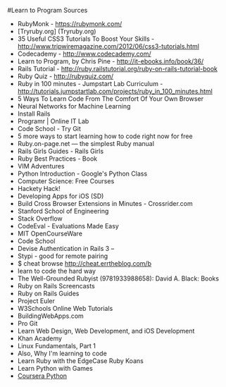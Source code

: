 #Learn to Program Sources
- RubyMonk - https://rubymonk.com/  
- [Tryruby.org] (Tryruby.org) 
- 35 Useful CSS3 Tutorials To Boost Your Skills - http://www.tripwiremagazine.com/2012/06/css3-tutorials.html  
- Codecademy - http://www.codecademy.com/  
- Learn to Program, by Chris Pine - http://it-ebooks.info/book/36/  
- Rails Tutorial - http://ruby.railstutorial.org/ruby-on-rails-tutorial-book  
- Ruby Quiz - http://rubyquiz.com/  
- Ruby in 100 minutes - Jumpstart Lab Curriculum - http://tutorials.jumpstartlab.com/projects/ruby_in_100_minutes.html  
- 5 Ways To Learn Code From The Comfort Of Your Own Browser  
- Neural Networks for Machine Learning  
- Install Rails  
- Programr | Online IT Lab  
- Code School - Try Git  
- 5 more ways to start learning how to code right now for free  
- Ruby.on-page.net — the simplest Ruby manual  
- Rails Girls Guides - Rails Girls  
- Ruby Best Practices - Book  
- VIM Adventures  
- Python Introduction - Google's Python Class  
- Computer Science: Free Courses  
- Hackety Hack!  
- Developing Apps for iOS (SD)  
- Build Cross Browser Extensions in Minutes - Crossrider.com  
- Stanford School of Engineering  
- Stack Overflow  
- CodeEval - Evaluations Made Easy  
- MIT OpenCourseWare  
- Code School  
- Devise Authentication in Rails 3 –  
- Stypi - good for remote pairing  
- $ cheat browse http://cheat.errtheblog.com/b  
- learn to code the hard way  
- The Well-Grounded Rubyist (9781933988658): David A. Black: Books  
- Ruby on Rails Screencasts  
- Ruby on Rails Guides  
- Project Euler  
- W3Schools Online Web Tutorials  
- BuildingWebApps.com  
- Pro Git  
- Learn Web Design, Web Development, and iOS Development  
- Khan Academy  
- Linux Fundamentals, Part 1  
- Also, Why I'm learning to code  
- Learn Ruby with the EdgeCase Ruby Koans  
- Learn Python with Games  
- [Coursera Python](https://www.coursera.org/course/interactivepython)

